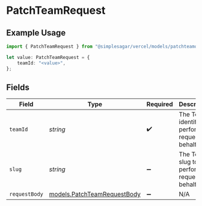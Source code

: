 # PatchTeamRequest

## Example Usage

```typescript
import { PatchTeamRequest } from "@simplesagar/vercel/models/patchteamop.js";

let value: PatchTeamRequest = {
    teamId: "<value>",
};
```

## Fields

| Field                                                            | Type                                                             | Required                                                         | Description                                                      |
| ---------------------------------------------------------------- | ---------------------------------------------------------------- | ---------------------------------------------------------------- | ---------------------------------------------------------------- |
| `teamId`                                                         | *string*                                                         | :heavy_check_mark:                                               | The Team identifier to perform the request on behalf of.         |
| `slug`                                                           | *string*                                                         | :heavy_minus_sign:                                               | The Team slug to perform the request on behalf of.               |
| `requestBody`                                                    | [models.PatchTeamRequestBody](../models/patchteamrequestbody.md) | :heavy_minus_sign:                                               | N/A                                                              |